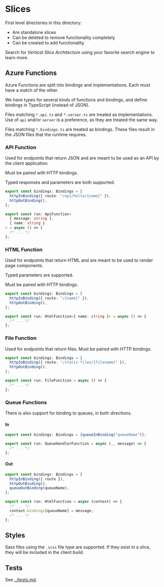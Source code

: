 # Slices

First level directories in this directory:

- Are standalone slices
- Can be deleted to remove functionality completely
- Can be created to add functionality

Search for _Vertical Slice Architecture_ using your favorite search engine to learn more.

## Azure Functions

Azure Functions are split into bindings and implementations. Each must have a match of the other.

We have types for several kinds of functions and bindings, and define bindings in TypeScript (instead of JSON).

Files matching `*.api.ts` and `*.server.ts` are treated as implementations. Use of `api` and/or `server` is a preference, as they are treated the same way.

Files matching `*.bindings.ts` are treated as bindings. These files result in the JSON files that the runtime requires.

### API Function

Used for endpoints that return JSON and are meant to be used as an API by the client application.

Must be paired with HTTP bindings.

Typed responses and parameters are both supported.

```ts
export const bindings: Bindings = [
  httpInBinding({ route: "/api/hello/{name}" }),
  httpOutBinding(),
];
```

```ts
export const run: ApiFunction<
  { message: string },
  { name: string }
> = async () => {
  /* ... */
};
```

### HTML Function

Used for endpoints that return HTML and are meant to be used to render page components.

Typed parameters are supported.

Must be paired with HTTP bindings.

```ts
export const bindings: Bindings = [
  httpInBinding({ route: "/{name}" }),
  httpOutBinding(),
];
```

```ts
export const run: HtmlFunction<{ name: string }> = async () => {
  /* ... */
};
```

### File Function

Used for endpoints that return files. Must be paired with HTTP bindings.

```ts
export const bindings: Bindings = [
  httpInBinding({ route: "/static-files/{filename}" }),
  httpOutBinding(),
];
```

```ts
export const run: FileFunction = async () => {
  /* ... */
};
```

### Queue Functions

There is also support for binding to queues, in both directions.

#### In

```ts
export const bindings: Bindings = [queueInBinding("queueName")];
```

```ts
export const run: QueueHandlerFunction = async (_, message) => {
  /* ... */
};
```

#### Out

```ts
export const bindings: Bindings = [
  httpInBinding({ route }),
  httpOutBinding(),
  queueOutBinding(queueName),
];
```

```ts
export const run: HtmlFunction = async (context) => {
  /* ... */
  context.bindings[queueName] = message;
  /* ... */
};
```

## Styles

Sass files using the `.scss` file type are supported. If they exist in a slice, they will be included in the client build.

## Tests

See [../tests.md](../tests.md).
